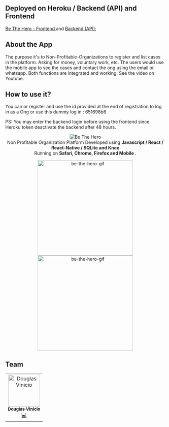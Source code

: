 <!-- header section -->
## Deployed on Heroku / Backend (API) and Frontend
[Be The Hero - Frontend ](https://dashboard.heroku.com/apps/frontend-be-the-hero) and [Backend (API)](https://backend-be-the-hero-project.herokuapp.com);

## About the App
The purpose it's to Non-Profitable-Organizations to register and list cases in the platform. Asking for money, voluntary work, etc. 
The users would use the mobile app to see the cases and contact the ong using the email or whatsapp. Both functions are integrated and working. See the video on Youtube.

## How to use it?

You can or register and use the id provided at the end of registration to log in as a Ong or use this dummy log in : 651698b6

PS: You may enter the backend login before using the frontend since Heroku token deactivate the backend after 48 hours.

<p align="center">
  <img  alt="Be The Hero" src="https://trello-attachments.s3.amazonaws.com/5eab8674a86a907c46dbf222/1197x273/3a628bc6202989d1dbc47b749b1505ee/logo-events-maker.jpg" height="auto" /><br/>
  <span>Non Profitable Organization Platform Developed using <b> Javascript / React / React-Native / SQLite and Knex </b></span><br/>
  <span>Running on <b>Safari, Chrome, Firefox and Mobile </b>. </span><br/>
</p>

<!-- show case/gif section -->
<p align="center">
    <img alt="be-the-hero-gif" height="300" src="https://media.giphy.com/media/TgVT1KCHSLfWqeIaKQ/giphy.gif" />
    <img alt="be-the-hero-gif" height="300" src="https://media.giphy.com/media/ftHc1LORpugpPJdUv8/giphy.gif" />
  </a>
</p>





## Team

<table>
  <tr>
    <td align="center"><a href="https://www.linkedin.com/in/douglasvinicio/"><img src="https://trello-attachments.s3.amazonaws.com/5eab8674a86a907c46dbf222/128x128/72740d1400b95b82bea9ea85b7c1b592/douglasvinicio.png" width="100px;" alt="Douglas Vinicio"/><br /><sub><b>Douglas Vinicio</b></sub></a><br /><a href="https://github.com/douglasvinicio"title="Code">💻</a></td>
</table>

<!-- ALL-CONTRIBUTORS-LIST:END -->